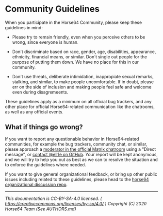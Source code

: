
# Community Guidelines

When you participate in the Horse64 Community, please keep these
guidelines in mind:

- Please try to remain friendly, even when you perceive others to
  be wrong, since everyone is human.

- Don't discriminate based on race, gender, age, disabilities,
  appearance, ethnicity, financial means, or similar. Don't single
  out people for the purpose of putting them down.
  We have no place for this in our community.

- Don't use threats, deliberate intimidation, inappropiate sexual
  remarks, stalking, and similar, to make people uncomfortable.
  If in doubt, please err on the side of inclusion and making people
  feel safe and welcome even during disagremeents.

These guidelines apply as a minimum on all official bug trackers,
and any other place for official Horse64-related communication
like the chatrooms, as well as any official events.


## What if things go wrong?

If you want to report any questionable behavior in Horse64-related
communities, for example the bug trackers, community chat, or similar,
please approach a [moderator in the official Matrix chatroom](
  https://matrix.to/#/#horse64:matrix.org
) using a "Direct message", or [contact @ell1e on GitHub](
  https://github.com/ell1e
).
Your report will be kept anonymous, and we will try to help you
out as best as we can to resolve the situation and to enforce
the guidelines where needed.

If you want to give general organizational feedback, or bring
up other public issues including related to these guidelines, please
head to the [horse64 organizational discussion repo](
https://github.com/horse64/horse64-general).


---
*This documentation is CC-BY-SA-4.0 licensed.
( https://creativecommons.org/licenses/by-sa/4.0/ )
Copyright (C) 2020  Horse64 Team (See AUTHORS.md)*
